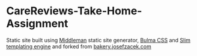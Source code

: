 # CareReviews-Take-Home-Assignment
Static site built using [Middleman](https://middlemanapp.com/) static site generator, [Bulma CSS](http://bulma.io/) and [Slim templating engine](http://slim-lang.com/) and forked from [bakery.josefzacek.com](http://bakery.josefzacek.com/)
